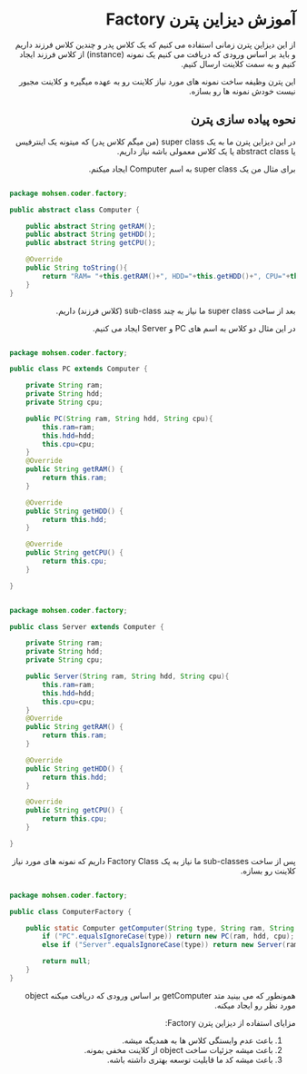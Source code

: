 <div dir="rtl">

# آموزش دیزاین پترن Factory

از این دیزاین پترن زمانی استفاده می کنیم که یک کلاس پدر و چندین کلاس فرزند داریم و باید بر اساس ورودی که دریافت می کنیم یک نمونه (instance) از کلاس فرزند ایجاد کنیم و به سمت کلاینت ارسال کنیم.

این پترن وظیفه ساخت نمونه های مورد نیاز کلاینت رو به عهده میگیره و کلاینت مجبور نیست خودش نمونه ها رو بسازه.

 ## نحوه پیاده سازی پترن

در این دیزاین پترن ما به یک super class (من میگم کلاس پدر) که میتونه یک اینترفیس یا abstract class یا یک کلاس معمولی باشه نیاز داریم.

برای مثال من یک super class به اسم Computer ایجاد میکنم.

<div dir="ltr">

```java

package mohsen.coder.factory;

public abstract class Computer {

    public abstract String getRAM();
    public abstract String getHDD();
    public abstract String getCPU();

    @Override
    public String toString(){
        return "RAM= "+this.getRAM()+", HDD="+this.getHDD()+", CPU="+this.getCPU();
    }
}

```

</div>

بعد از ساخت super class ما نیاز به چند sub-class (کلاس فرزند) داریم.

در این مثال دو کلاس به اسم های PC و Server ایجاد می کنیم.




<div dir="ltr">

```java

package mohsen.coder.factory;

public class PC extends Computer {

    private String ram;
    private String hdd;
    private String cpu;

    public PC(String ram, String hdd, String cpu){
        this.ram=ram;
        this.hdd=hdd;
        this.cpu=cpu;
    }
    @Override
    public String getRAM() {
        return this.ram;
    }

    @Override
    public String getHDD() {
        return this.hdd;
    }

    @Override
    public String getCPU() {
        return this.cpu;
    }

}

```

</div>



<div dir="ltr">

```java

package mohsen.coder.factory;

public class Server extends Computer {

    private String ram;
    private String hdd;
    private String cpu;

    public Server(String ram, String hdd, String cpu){
        this.ram=ram;
        this.hdd=hdd;
        this.cpu=cpu;
    }
    @Override
    public String getRAM() {
        return this.ram;
    }

    @Override
    public String getHDD() {
        return this.hdd;
    }

    @Override
    public String getCPU() {
        return this.cpu;
    }

}

```

</div>


پس از ساخت sub-classes ما نیاز به یک Factory Class داریم که نمونه های مورد نیاز کلاینت رو بسازه.


<div dir="ltr">

```java

package mohsen.coder.factory;

public class ComputerFactory {

    public static Computer getComputer(String type, String ram, String hdd, String cpu) {
        if ("PC".equalsIgnoreCase(type)) return new PC(ram, hdd, cpu);
        else if ("Server".equalsIgnoreCase(type)) return new Server(ram, hdd, cpu);

        return null;
    }
}

```

</div>

همونطور که می بینید متد getComputer بر اساس ورودی که دریافت میکنه object مورد نظر رو ایجاد میکنه.

مزایای استفاده از دیزاین پترن Factory:

<ol>

<li>
باعث عدم وابستگی کلاس ها به همدیگه میشه.
</li>
<li>
باعث میشه جزئیات ساخت object از کلاینت مخفی بمونه.
</li>
<li>
باعث میشه کد ما قابلیت توسعه بهتری داشته باشه.
</li>

</ol>


</div>